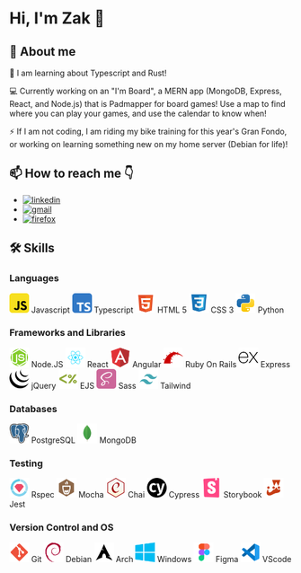 # Hi, I'm Zak 👋

## 🚀 About me 

🌱 I am learning about Typescript and Rust!

💻  Currently working on an "I'm Board", a MERN app (MongoDB, Express, React, and Node.js) that is Padmapper for board games! Use a map to find where you can play your games, and use the calendar to know when! 

⚡  If I am not coding, I am riding my bike training for this year's Gran Fondo, or working on learning something new on my home server (Debian for life)!


## 📫 How to reach me 👇
- <a href='https://www.linkedin.com/in/zak-johansson/' target="_blank"><img alt='linkedin' src='https://img.shields.io/badge/Linkedin-100000?style=flat&logo=linkedin&logoColor=white&labelColor=0072b1&color=0072b1'/></a> 
- <a href='mailto:zak.johansson@gmail.com' target="_blank"><img alt='gmail' src='https://img.shields.io/badge/Email-100000?style=flat&logo=gmail&logoColor=white&labelColor=DB4437&color=DB4437'/></a>
- <a href='www.zakj.ca' target="_blank"><img alt='firefox' src='https://img.shields.io/badge/Website-100000?style=flat&logo=firefox&logoColor=white&labelColor=E66000&color=E66000'/></a>


## 🛠 Skills

### Languages
<img src='https://github.com/Funk3/Funk3/blob/test/svg/javascript-svgrepo-com.svg' width="35" height="35"> Javascript <img src='https://github.com/Funk3/Funk3/blob/test/svg/typescript-svgrepo-com.svg' width="35" height="35"> Typescript <img src='https://github.com/Funk3/Funk3/blob/test/svg/html-5-svgrepo-com.svg' width="35" height="35"> HTML 5 <img src='https://github.com/Funk3/Funk3/blob/test/svg/css-svgrepo-com.svg' width="35" height="35"> CSS 3 <img src='https://github.com/Funk3/Funk3/blob/test/svg/python-svgrepo-com.svg' width="35" height="35"> Python 
### Frameworks and Libraries
<img src='https://github.com/Funk3/Funk3/blob/test/svg/node2-svgrepo-com.svg' width="35" height="35"> Node.JS <img src='https://github.com/Funk3/Funk3/blob/test/svg/react-javascript-js-framework-facebook-svgrepo-com.svg' width="35" height="35"> React <img src='https://github.com/Funk3/Funk3/blob/test/svg/angular-icon-svgrepo-com.svg' width="35" height="35"> Angular <img src='https://github.com/Funk3/Funk3/blob/test/svg/rails-svgrepo-com.svg' width="35" height="35"> Ruby On Rails <img src='https://github.com/Funk3/Funk3/blob/test/svg/express-svgrepo-com.svg' width="35" height="35"> Express <img src='https://github.com/Funk3/Funk3/blob/test/svg/jquery-svgrepo-com.svg' width="35" height="35"> jQuery <img src='https://github.com/Funk3/Funk3/blob/test/svg/ejs-svgrepo-com.svg' width="35" height="35"> EJS <img src='https://github.com/Funk3/Funk3/blob/test/svg/sass-svgrepo-com.svg' width="35" height="35"> Sass <img src='https://github.com/Funk3/Funk3/blob/test/svg/tailwind-svgrepo-com.svg' width="35" height="35"> Tailwind
### Databases
<img src='https://github.com/Funk3/Funk3/blob/test/svg/postgresql-svgrepo-com.svg' width="35" height="35"> PostgreSQL <img src='https://github.com/Funk3/Funk3/blob/test/svg/mongo-svgrepo-com.svg' width="35" height="35"> MongoDB
### Testing
<img src='https://github.com/Funk3/Funk3/blob/test/svg/rspec-svgrepo-com.svg' width="35" height="35"> Rspec <img src='https://github.com/Funk3/Funk3/blob/test/svg/mocha-svgrepo-com.svg' width="35" height="35"> Mocha <img src='https://github.com/Funk3/Funk3/blob/test/svg/chai-svgrepo-com.svg' width="35" height="35"> Chai <img src='https://github.com/Funk3/Funk3/blob/test/svg/cypress-svgrepo-com.svg' width="35" height="35"> Cypress <img src='https://github.com/Funk3/Funk3/blob/test/svg/storybook-icon-svgrepo-com.svg' width="35" height="35"> Storybook <img src='https://github.com/Funk3/Funk3/blob/test/svg/jest-svgrepo-com.svg' width="35" height="35"> Jest
### Version Control and OS
<img src='https://github.com/Funk3/Funk3/blob/test/svg/git-svgrepo-com.svg' width="35" height="35"> Git <img src='https://github.com/Funk3/Funk3/blob/test/svg/debian-svgrepo-com.svg' width="35" height="35"> Debian <img src='https://github.com/Funk3/Funk3/blob/test/svg/arch-svgrepo-com.svg' width="35" height="35"> Arch <img src='https://github.com/Funk3/Funk3/blob/test/svg/windows-azure-svgrepo-com.svg' width="35" height="35"> Windows <img src='https://github.com/Funk3/Funk3/blob/test/svg/figma-svgrepo-com.svg' width="35" height="35"> Figma <img src='https://github.com/Funk3/Funk3/blob/test/svg/vscode-svgrepo-com.svg' width="35" height="35"> VScode

<!--
**Funk3/Funk3** is a ✨ _special_ ✨ repository because its `README.md` (this file) appears on your GitHub profile.

Here are some ideas to get you started:

- 🔭 I’m currently working on ...
- 🌱 I’m currently learning ...
- 👯 I’m looking to collaborate on ...
- 🤔 I’m looking for help with ...
- 💬 Ask me about ...
- 📫 How to reach me: ...
- 😄 Pronouns: ...
- ⚡ Fun fact: ...
-->
